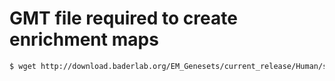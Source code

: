 # GMT file required to create enrichment maps
```bash
$ wget http://download.baderlab.org/EM_Genesets/current_release/Human/symbol/Human_GO_AllPathways_no_GO_iea_February_08_2023_symbol.gmt
``` 